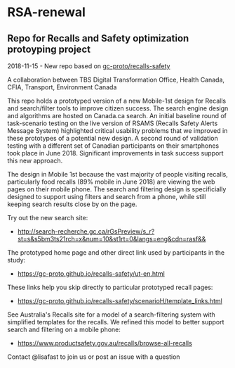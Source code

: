 # RSA-renewal
## Repo for Recalls and Safety optimization protoyping project 

2018-11-15 - New repo based on [gc-proto/recalls-safety](https://github.com/gc-proto/recalls-safety)

A collaboration between TBS Digital Transformation Office, Health Canada, CFIA, Transport, Environment Canada

This repo holds a prototyped version of a new Mobile-1st design for Recalls and search/filter tools to improve citizen success. The search engine design and algorithms are hosted on Canada.ca search.  An initial baseline round of task-scenario testing on the live version of RSAMS (Recalls Safety Alerts Message System) highlighted critical usability problems that we improved in these prototypes of a potential new design. A second round of validation testing with a different set of Canadian participants on their smartphones took place in June 2018. Significant improvements in task success support this new approach.  

The design in Mobile 1st because the vast majority of people visiting recalls, particularly food recalls (89% mobile in June 2018) are viewing the web pages on their mobile phone. The search and filtering design is specificially designed to support using filters and search from a phone, while still keeping search results close by on the page. 

Try out the new search site: 
* http://search-recherche.gc.ca/rGsPreview/s_r?st=s&s5bm3ts21rch=x&num=10&st1rt=0&langs=eng&cdn=rasf&&

The prototyped home page and other direct link used by participants in the study: 
* https://gc-proto.github.io/recalls-safety/ut-en.html

These links help you skip directly to particular prototyped recall pages: 
* https://gc-proto.github.io/recalls-safety/scenarioH/template_links.html

See Australia's Recalls site for a model of a search-filtering system with simplified templates for the recalls. We refined this model to better support search and filtering on a mobile phone:
* https://www.productsafety.gov.au/recalls/browse-all-recalls

Contact @lisafast to join us or post an issue with a question
